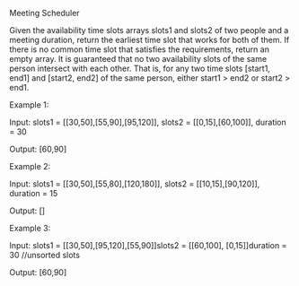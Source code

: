 Meeting Scheduler

Given the availability time slots arrays slots1 and slots2 of two people and a meeting duration, return the earliest time slot that works for both of them. If there is no common time slot that satisfies the requirements, return an empty array. It is guaranteed that no two availability slots of the same person intersect with each other. That is, for any two time slots [start1, end1] and [start2, end2] of the same person, either start1 > end2 or start2 > end1.

Example 1:

Input: slots1 = [[30,50],[55,90],[95,120]], slots2 = [[0,15],[60,100]], duration = 30

Output: [60,90]

Example 2:

Input: slots1 = [[30,50],[55,80],[120,180]], slots2 = [[10,15],[90,120]], duration = 15

Output: []

Example 3:

Input: slots1 = [[30,50],[95,120],[55,90]]slots2 = [[60,100], [0,15]]duration = 30 //unsorted slots

Output: [60,90]